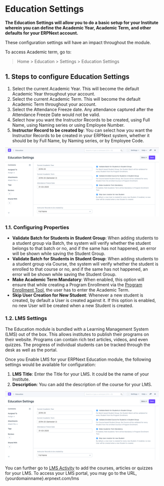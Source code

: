 
# Education Settings



**The Education Settings will allow you to do a basic setup for your Institute wherein you can define the Academic Year, Academic Term, and other defaults for your ERPNext account.**


These configuration settings will have an impact throughout the module.


To access Academic term, go to:



> 
> Home > Education > Settings > Education Settings
> 
> 
> 


## 1. Steps to configure Education Settings


1. Select the current Academic Year. This will become the default Academic Year throughout your account.
2. Select the current Academic Term. This will become the default Academic Term throughout your account.
3. Select the Attendance Freeze date. Any attendance captured after the Attendance Freeze Date would not be valid.
4. Select how you want the Instructor Records to be created, using Full Name, using Naming series or using Employee Number.
5. **Instructor Record to be created by**: You can select how you want the Instructor Records to be created in your ERPNext system, whether it should be by Full Name, by Naming series, or by Employee Code.


![Education Settings](/files/education-seetings-1.png)


### 1.1. Configuring Properties


* **Validate Batch for Students in Student Group**: When adding students to a student group via Batch, the system will verify whether the student belongs to that batch or no, and if the same has not happened, an error will be shown while saving the Student Group.
* **Validate Batch for Students in Student Group**: When adding students to a student group via Course, the system will verify whether the student is enrolled to that course or no, and if the same has not happened, an error will be shown while saving the Student Group.
* **Make Academic Term Mandatory**: When enabled, this option will ensure that while creating a Program Enrollment via the [Program Enrollment Tool](/docs/en/education/program-enrollment-tool), the user has to enter the Academic Term.
* **Skip User Creation for New Student**: Whenever a new student is created, by default a User is created against it. If this option is enabled, no new User will be created when a new Student is created.


### 1.2. LMS Settings


The Education module is bundled with a Learning Management System (LMS) out of the box. This allows institutes to publish their programs on their website. Programs can contain rich text articles, videos, and even quizzes. The progress of individual students can be tracked through the desk as well as the portal.


Once you Enable LMS for your ERPNext Education module, the following settings would be available for configuration:


1. **LMS Title**: Enter the Title for your LMS. It could be the name of your Institute.
2. **Description**: You can add the description of the course for your LMS.


![Education Settings](/files/education-seetings-1.png)


You can further go to [LMS Activity](/docs/en/education/setting-up-lms) to add the courses, articles or quizzes for your LMS. To access your LMS portal, you may go to the URL, {yourdomainname}.erpnext.com/lms




